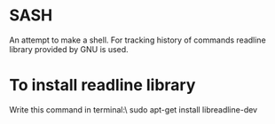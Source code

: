 # SASH
An attempt to make a shell.
For tracking history of commands readline library provided by GNU is used.
# To install readline library
Write this command in terminal:\\
sudo apt-get install libreadline-dev

